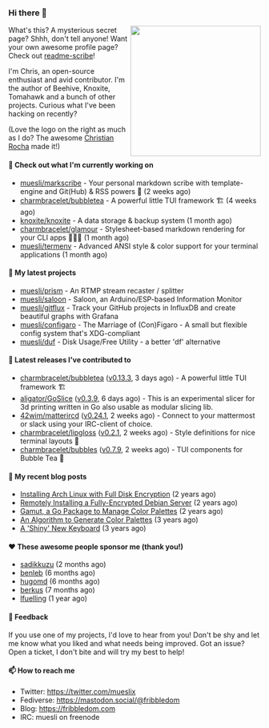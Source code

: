 ### Hi there 👋

<img align="right" src="https://raw.githubusercontent.com/muesli/muesli/master/assets/termenv.png" width="260">

What's this? A mysterious secret page? Shhh, don't tell anyone!
Want your own awesome profile page? Check out [readme-scribe](https://github.com/muesli/readme-scribe)!

I'm Chris, an open-source enthusiast and avid contributor. I'm the author of Beehive, Knoxite, Tomahawk and a bunch
of other projects. Curious what I've been hacking on recently?

(Love the logo on the right as much as I do? The awesome [Christian Rocha](https://github.com/meowgorithm/) made it!)

#### 👷 Check out what I'm currently working on

- [muesli/markscribe](https://github.com/muesli/markscribe) - Your personal markdown scribe with template-engine and Git(Hub) &amp; RSS powers 📜 (2 weeks ago)
- [charmbracelet/bubbletea](https://github.com/charmbracelet/bubbletea) - A powerful little TUI framework 🏗 (4 weeks ago)
- [knoxite/knoxite](https://github.com/knoxite/knoxite) - A data storage &amp; backup system (1 month ago)
- [charmbracelet/glamour](https://github.com/charmbracelet/glamour) - Stylesheet-based markdown rendering for your CLI apps 💇🏻‍♀️ (1 month ago)
- [muesli/termenv](https://github.com/muesli/termenv) - Advanced ANSI style &amp; color support for your terminal applications (1 month ago)

#### 🌱 My latest projects

- [muesli/prism](https://github.com/muesli/prism) - An RTMP stream recaster / splitter
- [muesli/saloon](https://github.com/muesli/saloon) - Saloon, an Arduino/ESP-based Information Monitor
- [muesli/gitflux](https://github.com/muesli/gitflux) - Track your GitHub projects in InfluxDB and create beautiful graphs with Grafana
- [muesli/configaro](https://github.com/muesli/configaro) - The Marriage of (Con)Figaro - A small but flexible config system that&#39;s XDG-compliant
- [muesli/duf](https://github.com/muesli/duf) - Disk Usage/Free Utility - a better &#39;df&#39; alternative

#### 🔭 Latest releases I've contributed to

- [charmbracelet/bubbletea](https://github.com/charmbracelet/bubbletea) ([v0.13.3](https://github.com/charmbracelet/bubbletea/releases/tag/v0.13.3), 3 days ago) - A powerful little TUI framework 🏗
- [aligator/GoSlice](https://github.com/aligator/GoSlice) ([v0.3.9](https://github.com/aligator/GoSlice/releases/tag/v0.3.9), 6 days ago) - This is an experimental slicer for 3d printing written in Go also usable as modular slicing lib.
- [42wim/matterircd](https://github.com/42wim/matterircd) ([v0.24.1](https://github.com/42wim/matterircd/releases/tag/v0.24.1), 2 weeks ago) - Connect to your mattermost or slack using your IRC-client of choice.
- [charmbracelet/lipgloss](https://github.com/charmbracelet/lipgloss) ([v0.2.1](https://github.com/charmbracelet/lipgloss/releases/tag/v0.2.1), 2 weeks ago) - Style definitions for nice terminal layouts 👄
- [charmbracelet/bubbles](https://github.com/charmbracelet/bubbles) ([v0.7.9](https://github.com/charmbracelet/bubbles/releases/tag/v0.7.9), 2 weeks ago) - TUI components for Bubble Tea 🍡

#### 📜 My recent blog posts

- [Installing Arch Linux with Full Disk Encryption](https://fribbledom.com/posts/encrypted-arch-install/) (2 years ago)
- [Remotely Installing a Fully-Encrypted Debian Server](https://fribbledom.com/posts/encrypted-remote-debian-install/) (2 years ago)
- [Gamut, a Go Package to Manage Color Palettes](https://fribbledom.com/posts/gamut-package-to-handle-color-palettes/) (2 years ago)
- [An Algorithm to Generate Color Palettes](https://fribbledom.com/posts/an-algorithm-to-generate-color-palettes/) (3 years ago)
- [A &#39;Shiny&#39; New Keyboard](https://fribbledom.com/posts/a-shiny-new-keyboard/) (3 years ago)

#### ❤️ These awesome people sponsor me (thank you!)

- [sadikkuzu](https://github.com/sadikkuzu) (2 months ago)
- [benleb](https://github.com/benleb) (6 months ago)
- [hugomd](https://github.com/hugomd) (6 months ago)
- [berkus](https://github.com/berkus) (7 months ago)
- [lfuelling](https://github.com/lfuelling) (1 year ago)

#### 💬 Feedback

If you use one of my projects, I'd love to hear from you! Don't be shy and let me know what you liked
and what needs being improved. Got an issue? Open a ticket, I don't bite and will try my best to help!

#### 📫 How to reach me

- Twitter: https://twitter.com/mueslix
- Fediverse: https://mastodon.social/@fribbledom
- Blog: https://fribbledom.com
- IRC: muesli on freenode
